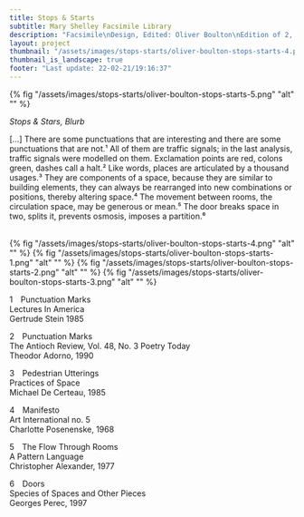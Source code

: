 ```yaml
---
title: Stops & Starts
subtitle: Mary Shelley Facsimile Library
description: "Facsimile\nDesign, Edited: Oliver Boulton\nEdition of 2, softback, 330pp.\nLaser, Wiro, 210 × 297mm"
layout: project
thumbnail: "/assets/images/stops-starts/oliver-boulton-stops-starts-4.png"
thumbnail_is_landscape: true
footer: "Last update: 22-02-21/19:16:37"
---
```


{% fig "/assets/images/stops-starts/oliver-boulton-stops-starts-5.png" "alt" "" %}

*Stops & Stars, Blurb*

[...] There are some punctuations that are interesting and there are some punctuations that are not.¹ All of them are traffic signals; in the last analysis, traffic signals were modelled on them. Exclamation points are red, colons green, dashes call a halt.² Like words, places are articulated by a thousand usages.³ They are components of a space, because they are similar to building elements, they can always be rearranged into new combinations or positions, thereby altering space.⁴ The movement between rooms, the circulation space, may be generous or mean.⁵ The door breaks space in two, splits it, prevents osmosis, imposes a partition.⁶<br><br>

{% fig "/assets/images/stops-starts/oliver-boulton-stops-starts-4.png" "alt" "" %}
{% fig "/assets/images/stops-starts/oliver-boulton-stops-starts-1.png" "alt" "" %}
{% fig "/assets/images/stops-starts/oliver-boulton-stops-starts-2.png" "alt" "" %}
{% fig "/assets/images/stops-starts/oliver-boulton-stops-starts-3.png" "alt" "" %}


1&emsp;Punctuation Marks<br>Lectures In America<br>Gertrude Stein 1985

2&emsp;Punctuation Marks<br>The Antioch Review, Vol. 48, No. 3 Poetry Today<br>Theodor Adorno, 1990

3&emsp;Pedestrian Utterings<br>Practices of Space<br>Michael De Certeau, 1985

4&emsp;Manifesto<br>Art International no. 5<br>Charlotte Posenenske, 1968

5&emsp;The Flow Through Rooms<br>A Pattern Language<br>Christopher Alexander, 1977

6&emsp;Doors<br>Species of Spaces and Other Pieces<br>Georges Perec, 1997 